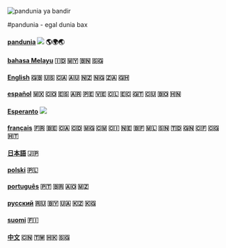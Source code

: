 
![](http://www.pandunia.info/bandir/bandir.png "pandunia ya bandir")

#pandunia - egal dunia bax

#### [pandunia](pandunia/index.md) ![](http://pandunia.info/bandir/qpn.png) 🌎🌍🌏

#### [bahasa Melayu](malay/index.md) 🇮🇩 🇲🇾 🇧🇳 🇸🇬

#### [English](engli/index.md) 🇬🇧 🇺🇸 🇨🇦 🇦🇺 🇳🇿 🇳🇬 🇿🇦 🇬🇭

#### [español](espani/index.md) 🇲🇽 🇨🇴 🇪🇸 🇦🇷 🇵🇪 🇻🇪 🇨🇱 🇪🇨 🇬🇹 🇨🇺 🇧🇴 🇭🇳

#### [Esperanto](esperanti/index.md) ![](http://pandunia.info/bandir/eo.png)

#### [français](fransi/index.md) 🇫🇷 🇧🇪 🇨🇦 🇨🇩 🇲🇬 🇨🇲 🇨🇮 🇳🇪 🇧🇫 🇲🇱 🇸🇳 🇹🇩 🇬🇳 🇨🇫 🇨🇬 🇭🇹

#### [日本語](nipon/index.md) 🇯🇵

#### [polski](polski/index.md) 🇵🇱

#### [português](portugali/index.md) 🇵🇹 🇧🇷 🇦🇴 🇲🇿

#### [русский](rusi/index.md) 🇷🇺 🇧🇾 🇺🇦 🇰🇿 🇰🇬

#### [suomi](suomi/index.md) 🇫🇮

#### [中文](cini/index.md) 🇨🇳 🇹🇼 🇭🇰 🇸🇬

